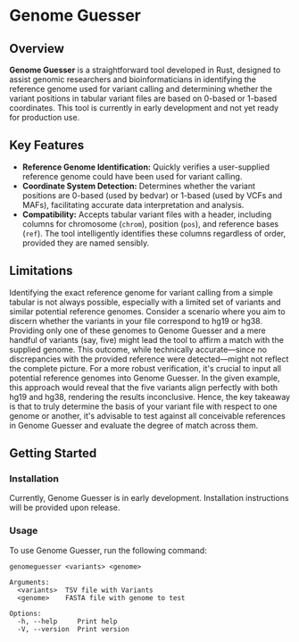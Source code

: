 # Genome Guesser

## Overview

**Genome Guesser** is a straightforward tool developed in Rust, designed to assist genomic researchers and bioinformaticians in identifying the reference genome used for variant calling and determining whether the variant positions in tabular variant files are based on 0-based or 1-based coordinates. This tool is currently in early development and not yet ready for production use.

## Key Features

- **Reference Genome Identification:** Quickly verifies a user-supplied reference genome could have been used for variant calling.
- **Coordinate System Detection:** Determines whether the variant positions are 0-based (used by bedvar) or 1-based (used by VCFs and MAFs), facilitating accurate data interpretation and analysis.
- **Compatibility:** Accepts tabular variant files with a header, including columns for chromosome (`chrom`), position (`pos`), and reference bases (`ref`). The tool intelligently identifies these columns regardless of order, provided they are named sensibly.

## Limitations

Identifying the exact reference genome for variant calling from a simple tabular is not always possible, especially with a limited set of variants and similar potential reference genomes. 
Consider a scenario where you aim to discern whether the variants in your file correspond to hg19 or hg38. Providing only one of these genomes to Genome Guesser and a mere handful of variants (say, five) might lead the tool to affirm a match with the supplied genome. This outcome, while technically accurate—since no discrepancies with the provided reference were detected—might not reflect the complete picture. For a more robust verification, it's crucial to input all potential reference genomes into Genome Guesser. In the given example, this approach would reveal that the five variants align perfectly with both hg19 and hg38, rendering the results inconclusive. Hence, the key takeaway is that to truly determine the basis of your variant file with respect to one genome or another, it's advisable to test against all conceivable references in Genome Guesser and evaluate the degree of match across them.


## Getting Started

### Installation

Currently, Genome Guesser is in early development. Installation instructions will be provided upon release.

### Usage

To use Genome Guesser, run the following command:

```shell
genomeguesser <variants> <genome>

Arguments:
  <variants>  TSV file with Variants
  <genome>    FASTA file with genome to test

Options:
  -h, --help     Print help
  -V, --version  Print version
```